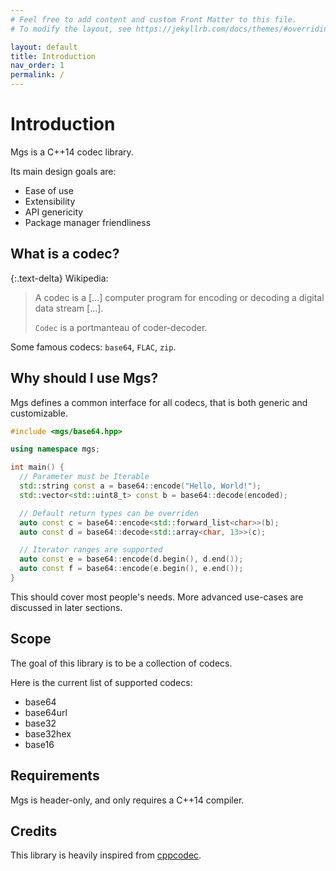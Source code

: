 ```yaml
---
# Feel free to add content and custom Front Matter to this file.
# To modify the layout, see https://jekyllrb.com/docs/themes/#overriding-theme-defaults

layout: default
title: Introduction
nav_order: 1
permalink: /
---
```


# Introduction

Mgs is a C++14 codec library.

Its main design goals are:

* Ease of use
* Extensibility
* API genericity
* Package manager friendliness

## What is a codec?

{:.text-delta}
Wikipedia:

> A codec is a [...] computer program for encoding or decoding a digital data stream [...].
>
> `Codec` is a portmanteau of coder-decoder. 

Some famous codecs: `base64`, `FLAC`, `zip`.

## Why should I use Mgs?

Mgs defines a common interface for all codecs, that is both generic and customizable.

```cpp
#include <mgs/base64.hpp>

using namespace mgs;

int main() {
  // Parameter must be Iterable
  std::string const a = base64::encode("Hello, World!");
  std::vector<std::uint8_t> const b = base64::decode(encoded);

  // Default return types can be overriden
  auto const c = base64::encode<std::forward_list<char>>(b);
  auto const d = base64::decode<std::array<char, 13>>(c);

  // Iterator ranges are supported
  auto const e = base64::encode(d.begin(), d.end());
  auto const f = base64::encode(e.begin(), e.end());
}
```

This should cover most people's needs.
More advanced use-cases are discussed in later sections.

## Scope

The goal of this library is to be a collection of codecs.

Here is the current list of supported codecs:

* base64
* base64url
* base32
* base32hex
* base16

## Requirements

Mgs is header-only, and only requires a C++14 compiler.

## Credits

This library is heavily inspired from [cppcodec](https://github.com/tplgy/cppcodec).
